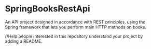 # SpringBooksRestApi
An API project designed in accordance with REST principles, using the Spring framework that lets you perform main HTTP methods on books.


//Help people interested in this repository understand your project by adding a README.
